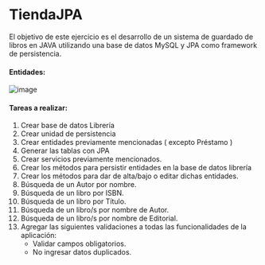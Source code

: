 # TiendaJPA
 El objetivo de este ejercicio es el desarrollo de un sistema de guardado de libros en JAVA utilizando una base de datos MySQL y JPA como framework de persistencia.
 #### Entidades:
 ![image](https://user-images.githubusercontent.com/21107178/148409833-a03fa110-a601-42ff-bd31-48c184b72798.png)
 #### Tareas a realizar:
  1. Crear base de datos Librería
  2. Crear unidad de persistencia
  3. Crear entidades previamente mencionadas ( excepto Préstamo )
  4. Generar las tablas con JPA
  5. Crear servicios previamente mencionados.
  6. Crear los métodos para persistir entidades en la base de datos librería
  7. Crear los métodos para dar de alta/bajo o editar dichas entidades.
  8. Búsqueda de un Autor por nombre.
  9. Búsqueda de un libro por ISBN.
  10. Búsqueda de un libro por Título.
  11. Búsqueda de un libro/s por nombre de Autor.
  12. Búsqueda de un libro/s por nombre de Editorial.
  13. Agregar las siguientes validaciones a todas las funcionalidades de la aplicación:
      - Validar campos obligatorios.
      - No ingresar datos duplicados.
